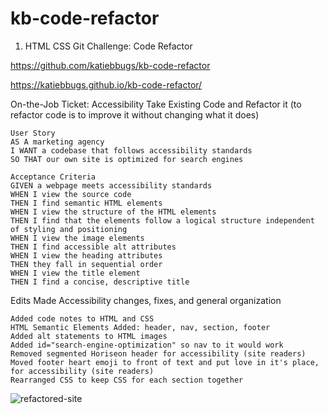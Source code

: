 # kb-code-refactor
1. HTML CSS Git Challenge: Code Refactor

https://github.com/katiebbugs/kb-code-refactor

https://katiebbugs.github.io/kb-code-refactor/

On-the-Job Ticket: Accessibility
Take Existing Code and Refactor it
(to refactor code is to improve it without changing what it does)

    User Story
    AS A marketing agency
    I WANT a codebase that follows accessibility standards
    SO THAT our own site is optimized for search engines

    Acceptance Criteria
    GIVEN a webpage meets accessibility standards
    WHEN I view the source code
    THEN I find semantic HTML elements
    WHEN I view the structure of the HTML elements
    THEN I find that the elements follow a logical structure independent of styling and positioning
    WHEN I view the image elements
    THEN I find accessible alt attributes
    WHEN I view the heading attributes
    THEN they fall in sequential order
    WHEN I view the title element
    THEN I find a concise, descriptive title

Edits Made
Accessibility changes, fixes, and general organization

    Added code notes to HTML and CSS
    HTML Semantic Elements Added: header, nav, section, footer
    Added alt statements to HTML images
    Added id="search-engine-optimization" so nav to it would work
    Removed segmented Horiseon header for accessibility (site readers)
    Moved footer heart emoji to front of text and put love in it's place, for accessibility (site readers)
    Rearranged CSS to keep CSS for each section together

![refactored-site](https://user-images.githubusercontent.com/79028196/111111118-5e74e200-8523-11eb-802b-384284cb0eba.png)
